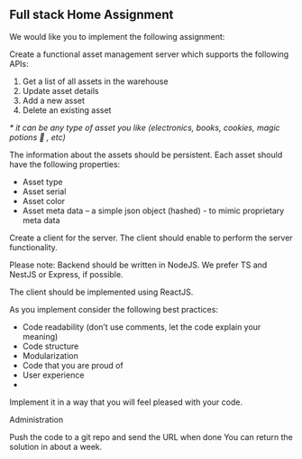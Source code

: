## Full stack Home Assignment
We would like you to implement the following assignment:

Create a functional asset management server which supports the following APIs:
1.    Get a list of all assets in the warehouse
2.    Update asset details
3.    Add a new asset
4.    Delete an existing asset

*\* it can be any type of asset you like (electronics, books, cookies, magic potions 🦄 , etc)*


The information about the assets should be persistent.
Each asset should have the following properties:
 - Asset type
 - Asset serial
 - Asset color
 - Asset meta data – a simple json object (hashed) - to mimic proprietary meta data

Create a client for the server. The client should enable to perform the server functionality.

Please note:
Backend should be written in NodeJS.
We prefer TS and NestJS or Express, if possible.

The client should be implemented using ReactJS.

As you implement consider the following best practices:
  - Code readability (don’t use comments, let the code explain your meaning)
  - Code structure
  - Modularization
  - Code that you are proud of
  - User experience
  - 
Implement it in a way that you will feel pleased with your code.

Administration

Push the code to a git repo and send the URL when done
You can return the solution in about a week.